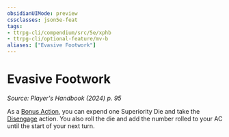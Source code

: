```yaml
---
obsidianUIMode: preview
cssclasses: json5e-feat
tags:
- ttrpg-cli/compendium/src/5e/xphb
- ttrpg-cli/optional-feature/mv-b
aliases: ["Evasive Footwork"]
---
```

# Evasive Footwork
*Source: Player's Handbook (2024) p. 95*  

As a [Bonus Action](3-Mechanics/CLI/rules/variant-rules/bonus-action-xphb.md), you can expend one Superiority Die and take the [Disengage](3-Mechanics/CLI/rules/actions.md#Disengage) action. You also roll the die and add the number rolled to your AC until the start of your next turn.